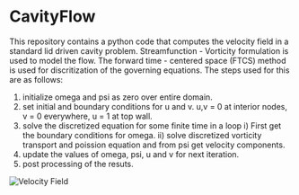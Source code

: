 # CavityFlow
This repository contains a python code that computes the velocity field in a standard lid driven cavity problem. Streamfunction - Vorticity formulation is used to model the flow. The forward time - centered space (FTCS) method is used for discritization of the governing equations. The steps used for this are as follows:
1) initialize omega and psi as zero over entire domain.
2) set initial and boundary conditions for u and v. u,v = 0 at interior nodes, v = 0 everywhere, u = 1 at top wall.
3) solve the discretized equation for some finite time in a loop
    i) First get the boundary conditions for omega.
    ii) solve discretized vorticity transport and poission equation and from psi get velocity components.
4) update the values of omega, psi, u and v for next iteration.
5) post processing of the resuts.

![Velocity Field](https://github.com/Smitsp12/CavityFlow/assets/132105298/6a8f07d2-291d-4e24-a00f-d58ca543a1f7)
